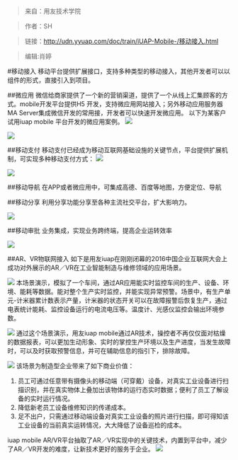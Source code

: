 >来自：用友技术学院

>作者：SH

>链接：http://udn.yyuap.com/doc/train/iUAP-Mobile-/移动接入.html

>编辑:肖婷

#移动接入
移动平台提供扩展接口，支持多种类型的移动接入，其他开发者可以以组件的形式，直接引入到项目。

##微应用
微信给商家提供了一个新的营销渠道，提供了一个从线上汇集顾客的方式。mobile开发平台提供H5 开发，支持微应用网站接入；另外移动应用服务器MA Server集成微信开发的常用接，开发者可以快速开发微应用。
以下为某客户试用iuap mobile 平台开发的微应用案例。
![](40.png)

![](43.png)

##移动支付
移动支付已经成为移动互联网基础设施的关键节点，平台提供扩展机制，可实现多种移动支付方式：
![](1.png)

![](2.png)

##移动导航
在APP或者微应用中，可集成高德、百度等地图，方便定位、导航

##移动分享
利用分享功能分享至各种主流社交平台，扩大影响力。

![](3.png)

##移动审批
业务集成，实现业务跨终端，提高企业运转效率

![](4.png)

##AR、VR物联网接入
如下是用友iuap在刚刚闭幕的2016中国企业互联网大会上成功对外展示的AR／VR在工业智能制造与维修领域的应用场景。

![](6.jpg)
本场景演示，模拟了一个车间，通过AR应用能实时监控车间的生产、设备、环境、能耗等数据。能对整个生产实时监控，并能实现异常预警。场景中，有生产单元-计米器累计数表示产量，计米器的状态开关可以在故障报警后恢复生产，通过电表统计能耗、监控设备运行的电流电压等。温度计、光感仪监控会输出环境参数。

![](7.jpg)
通过这个场景演示，用友iuap mobile通过AR技术，操控者不再仅仅面对枯燥的数据报表，可以更加生动形象、实时的掌控生产环境以及生产进度，当发生故障时，可以及时获取预警信息，并可在辅助信息的指引下，排除故障。

![](8.jpg)
该场景为制造型企业带来了如下商业价值：
1.	员工可通过任意带有摄像头的移动端（可穿戴）设备，对真实工业设备进行扫描识别，并在真实物体上叠加出该物体的运行态实时数据；便利了员工了解设备的实时运行情况。
2.	降低新老员工设备维修知识的传递成本。
3.	足不出户，只需通过移动端设备对真实工业设备的照片进行扫描，即可得知该工业设备的当前真实运转情况，大大降低了设备巡检的成本。

iuap mobile AR/VR平台抽取了AR／VR实现中的关键技术，内置到平台中，减少了AR／VR开发的难度，让新技术更好的服务于企业。
![](9.jpg)
